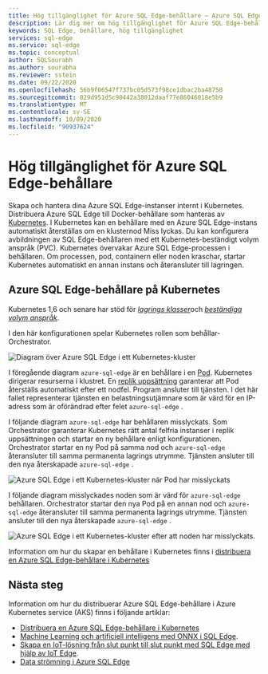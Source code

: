 ```yaml
---
title: Hög tillgänglighet för Azure SQL Edge-behållare – Azure SQL Edge
description: Lär dig mer om hög tillgänglighet för Azure SQL Edge-behållare
keywords: SQL Edge, behållare, hög tillgänglighet
services: sql-edge
ms.service: sql-edge
ms.topic: conceptual
author: SQLSourabh
ms.author: sourabha
ms.reviewer: sstein
ms.date: 09/22/2020
ms.openlocfilehash: 56b9f06547f737bc05d573f98ce1dbac2ba48758
ms.sourcegitcommit: 829d951d5c90442a38012daaf77e86046018e5b9
ms.translationtype: MT
ms.contentlocale: sv-SE
ms.lasthandoff: 10/09/2020
ms.locfileid: "90937624"
---
```

# <a name="high-availability-for-azure-sql-edge-containers"></a>Hög tillgänglighet för Azure SQL Edge-behållare

Skapa och hantera dina Azure SQL Edge-instanser internt i Kubernetes. Distribuera Azure SQL Edge till Docker-behållare som hanteras av [Kubernetes](https://kubernetes.io/). I Kubernetes kan en behållare med en Azure SQL Edge-instans automatiskt återställas om en klusternod Miss lyckas. Du kan konfigurera avbildningen av SQL Edge-behållaren med ett Kubernetes-beständigt volym anspråk (PVC). Kubernetes övervakar Azure SQL Edge-processen i behållaren. Om processen, pod, containern eller noden kraschar, startar Kubernetes automatiskt en annan instans och återansluter till lagringen.

## <a name="azure-sql-edge-containers-on-kubernetes"></a>Azure SQL Edge-behållare på Kubernetes

Kubernetes 1,6 och senare har stöd för [*lagrings klasser*](https://kubernetes.io/docs/concepts/storage/storage-classes/)och [*beständiga volym anspråk*](https://kubernetes.io/docs/concepts/storage/storage-classes/#persistentvolumeclaims).

I den här konfigurationen spelar Kubernetes rollen som behållar-Orchestrator. 

![Diagram över Azure SQL Edge i ett Kubernetes-kluster](media/deploy-kubernetes/kubernetes-sql-edge.png)

I föregående diagram `azure-sql-edge` är en behållare i en [Pod](https://kubernetes.io/docs/concepts/workloads/pods/pod/). Kubernetes dirigerar resurserna i klustret. En [replik uppsättning](https://kubernetes.io/docs/concepts/workloads/controllers/replicaset/) garanterar att Pod återställs automatiskt efter ett nodfel. Program ansluter till tjänsten. I det här fallet representerar tjänsten en belastningsutjämnare som är värd för en IP-adress som är oförändrad efter felet `azure-sql-edge` .

I följande diagram `azure-sql-edge` har behållaren misslyckats. Som Orchestrator garanterar Kubernetes rätt antal felfria instanser i replik uppsättningen och startar en ny behållare enligt konfigurationen. Orchestrator startar en ny Pod på samma nod och `azure-sql-edge` återansluter till samma permanenta lagrings utrymme. Tjänsten ansluter till den nya återskapade `azure-sql-edge` .

![Azure SQL Edge i ett Kubernetes-kluster när Pod har misslyckats](media/deploy-kubernetes/kubernetes-sql-edge-after-pod-fail.png)

I följande diagram misslyckades noden som är värd för `azure-sql-edge` behållaren. Orchestrator startar den nya Pod på en annan nod och `azure-sql-edge` återansluter till samma permanenta lagrings utrymme. Tjänsten ansluter till den nya återskapade `azure-sql-edge` .

![Azure SQL Edge i ett Kubernetes-kluster efter att noden har misslyckats](media/deploy-kubernetes/kubernetes-sql-edge-after-node-fail.png).

Information om hur du skapar en behållare i Kubernetes finns i [distribuera en Azure SQL Edge-behållare i Kubernetes](deploy-Kubernetes.md)

## <a name="next-steps"></a>Nästa steg

Information om hur du distribuerar Azure SQL Edge-behållare i Azure Kubernetes service (AKS) finns i följande artiklar:
- [Distribuera en Azure SQL Edge-behållare i Kubernetes](deploy-Kubernetes.md)
- [Machine Learning och artificiell intelligens med ONNX i SQL Edge](onnx-overview.md).
- [Skapa en IoT-lösning från slut punkt till slut punkt med SQL Edge med hjälp av IoT Edge](tutorial-deploy-azure-resources.md).
- [Data strömning i Azure SQL Edge](stream-data.md)